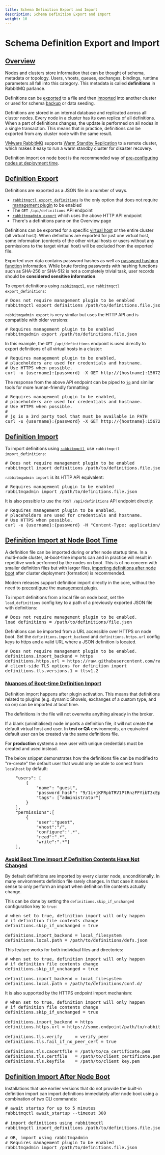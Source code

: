 ```yaml
---
title: Schema Definition Export and Import
description: Schema Definition Export and Import
weight: 10
---
```


<!--
Copyright (c) 2007-2023 VMware, Inc. or its affiliates.

All rights reserved. This program and the accompanying materials
are made available under the terms of the under the Apache License,
Version 2.0 (the "License”); you may not use this file except in compliance
with the License. You may obtain a copy of the License at

https://www.apache.org/licenses/LICENSE-2.0

Unless required by applicable law or agreed to in writing, software
distributed under the License is distributed on an "AS IS" BASIS,
WITHOUT WARRANTIES OR CONDITIONS OF ANY KIND, either express or implied.
See the License for the specific language governing permissions and
limitations under the License.
-->

# Schema Definition Export and Import

## <a id="overview" class="anchor" href="#overview">Overview</a>

Nodes and clusters store information that can be thought of schema, metadata or topology.
Users, vhosts, queues, exchanges, bindings, runtime parameters all fall into this category.
This metadata is called **definitions** in RabbitMQ parlance.

Definitions can be [exported](#export) to a file and then [imported](#import) into another cluster or
used for schema [backup](backup.html) or data seeding.

Definitions are stored in an internal database and replicated across all cluster nodes.
Every node in a cluster has its own replica of all definitions. When a part of definitions changes,
the update is performed on all nodes in a single transaction. This means that
in practice, definitions can be exported from any cluster node with the same result.

[VMware RabbitMQ](https://docs.vmware.com/en/VMware-Tanzu-RabbitMQ-for-Kubernetes/index.html) supports [Warm Standby Replication](https://docs.vmware.com/en/VMware-RabbitMQ-for-Kubernetes/1/rmq/standby-replication.html) to a remote cluster,
which makes it easy to run a warm standby cluster for disaster recovery.

Definition import on node boot is the recommended way of [pre-configuring nodes at deployment time](#import-on-boot).

## <a id="export" class="anchor" href="#export">Definition Export</a>

Definitions are exported as a JSON file in a number of ways.

 * [`rabbitmqctl export_definitions`](cli.html) is the only option that does not require [management plugin](management.html) to be enabled
 * The `GET /api/definitions` API endpoint
 * [`rabbitmqadmin export`](management-cli.html) which uses the above HTTP API endpoint
 * There's a definitions pane on the Overview page

Definitions can be exported for a specific [virtual host](vhosts.html) or the entire cluster (all virtual host).
When definitions are exported for just one virtual host, some information (contents of the other
virtual hosts or users without any permissions to the target virtual host) will be
excluded from the exported file.

Exported user data contains password hashes as well as [password hashing function](passwords.html) information. While brute forcing passwords with hashing functions such as SHA-256 or SHA-512 is not a completely trivial task,
user records should be **considered sensitive information**.

To export definitions using [`rabbitmqctl`](cli.html), use `rabbitmqctl export_definitions`:

<pre class="lang-bash">
# Does not require management plugin to be enabled
rabbitmqctl export_definitions /path/to/definitions.file.json
</pre>

`rabbitmqadmin export` is very similar but uses the HTTP API and is compatible
with older versions:

<pre class="lang-bash">
# Requires management plugin to be enabled
rabbitmqadmin export /path/to/definitions.file.json
</pre>

In this example, the `GET /api/definitions` endpoint is used directly to export
definitions of all virtual hosts in a cluster:

<pre class="lang-bash">
# Requires management plugin to be enabled,
# placeholders are used for credentials and hostname.
# Use HTTPS when possible.
curl -u {username}:{password} -X GET http://{hostname}:15672/api/definitions
</pre>

The response from the above API endpoint can be piped to [`jq`](https://stedolan.github.io/jq/) and similar tools
for more human-friendly formatting:

<pre class="lang-bash">
# Requires management plugin to be enabled,
# placeholders are used for credentials and hostname.
# Use HTTPS when possible.
#
# jq is a 3rd party tool that must be available in PATH
curl -u {username}:{password} -X GET http://{hostname}:15672/api/definitions | jq
</pre>


## <a id="import" class="anchor" href="#import">Definition Import</a>

To import definitions using [`rabbitmqctl`](cli.html), use `rabbitmqctl import_definitions`:

<pre class="lang-ini">
# Does not require management plugin to be enabled
rabbitmqctl import_definitions /path/to/definitions.file.json
</pre>

`rabbitmqadmin import` is its HTTP API equivalent:

<pre class="lang-ini">
# Requires management plugin to be enabled
rabbitmqadmin import /path/to/definitions.file.json
</pre>

It is also possible to use the `POST /api/definitions` API endpoint directly:

<pre class="lang-bash">
# Requires management plugin to be enabled,
# placeholders are used for credentials and hostname.
# Use HTTPS when possible.
curl -u {username}:{password} -H "Content-Type: application/json" -X POST -T /path/to/definitions.file.json http://{hostname}:15672/api/definitions
</pre>


## <a id="import-on-boot" class="anchor" href="#import-on-boot">Definition Import at Node Boot Time</a>

A definition file can be imported during or after node startup time. In a multi-node cluster, at-boot-time imports
can and in practice will result in repetitive work performed by the nodes on boot. This is of no concern with
smaller definition files but with larger files, [importing definitions after node boot](#import-after-boot) after
cluster deployment (formation) is recommended.

Modern releases support definition import directly in the core,
without the need to [preconfigure](plugins.html#enabled-plugins-file) the [management plugin](management.html).

To import definitions from a local file on node boot,
set the `load_definitions` config key to a path of a previously exported JSON file with definitions:

<pre class="lang-ini">
# Does not require management plugin to be enabled.
load_definitions = /path/to/definitions/file.json
</pre>

Definitions can be imported from a URL accessible over HTTPS on node boot.
Set the `definitions.import_backend` and `definitions.https.url` config keys to https and a valid URL where a JSON definition is located.

<pre class="lang-ini">
# Does not require management plugin to be enabled.
definitions.import_backend = https
definitions.https.url = https://raw.githubusercontent.com/rabbitmq/sample-configs/main/queues/5k-queues.json
# client-side TLS options for definition import
definitions.tls.versions.1 = tlsv1.2
</pre>

### <a id="import-on-boot-nuances" class="anchor" href="#import-on-boot-nuances">Nuances of Boot-time Definition Import</a>

Definition import happens after plugin activation. This means that definitions related
to plugins (e.g. dynamic Shovels, exchanges of a custom type, and so on) can be imported at boot time.

The definitions in the file will not overwrite anything already in the broker.

If a blank (uninitialised) node imports a definition file, it will
not create the default virtual host and user. In **test or QA**  environments,
an equivalent default user can be created via the same definitions file.

For **production** systems a new user with unique credentials must be created and used instead.

The below snippet demonstrates how the definitions file can be modified to
"re-create" the default user that would only be able to connect from `localhost` by default:

<pre class="lang-javascript">
    "users": [
        {
            "name": "guest",
            "password_hash": "9/1i+jKFRpbTRV1PtRnzFFYibT3cEpP92JeZ8YKGtflf4e/u",
            "tags": ["administrator"]
        }
    ],
    "permissions":[
        {
            "user":"guest",
            "vhost":"/",
            "configure":".*",
            "read":".*",
            "write":".*"}
    ],
</pre>

### <a id="import-on-boot-skip-if-unchanged" class="anchor" href="#import-on-boot-skip-if-unchanged">Avoid Boot Time Import if Definition Contents Have Not Changed</a>

By default definitions are imported by every cluster node, unconditionally.
In many environments definition file rarely changes. In that case it makes
sense to only perform an import when definition file contents actually change.

This can be done by setting the `definitions.skip_if_unchanged` configuration key
to `true`:

<pre class="lang-ini">
# when set to true, definition import will only happen
# if definition file contents change
definitions.skip_if_unchanged = true

definitions.import_backend = local_filesystem
definitions.local.path = /path/to/definitions/defs.json
</pre>

This feature works for both individual files and directories:

<pre class="lang-ini">
# when set to true, definition import will only happen
# if definition file contents change
definitions.skip_if_unchanged = true

definitions.import_backend = local_filesystem
definitions.local.path = /path/to/definitions/conf.d/
</pre>

 It is also supported by the HTTPS endpoint import mechanism:

<pre class="lang-ini">
# when set to true, definition import will only happen
# if definition file contents change
definitions.skip_if_unchanged = true

definitions.import_backend = https
definitions.https.url = https://some.endpoint/path/to/rabbitmq.definitions.json

definitions.tls.verify     = verify_peer
definitions.tls.fail_if_no_peer_cert = true

definitions.tls.cacertfile = /path/to/ca_certificate.pem
definitions.tls.certfile   = /path/to/client_certificate.pem
definitions.tls.keyfile    = /path/to/client_key.pem
</pre>


## <a id="import-after-boot" class="anchor" href="#import-after-boot">Definition Import After Node Boot</a>

Installations that use earlier versions that do not provide the built-in definition import
can import definitions immediately after node boot using a combination of two CLI commands:

<pre class="lang-bash">
# await startup for up to 5 minutes
rabbitmqctl await_startup --timeout 300

# import definitions using rabbitmqctl
rabbitmqctl import_definitions /path/to/definitions.file.json

# OR, import using rabbitmqadmin
# Requires management plugin to be enabled
rabbitmqadmin import /path/to/definitions.file.json
</pre>
